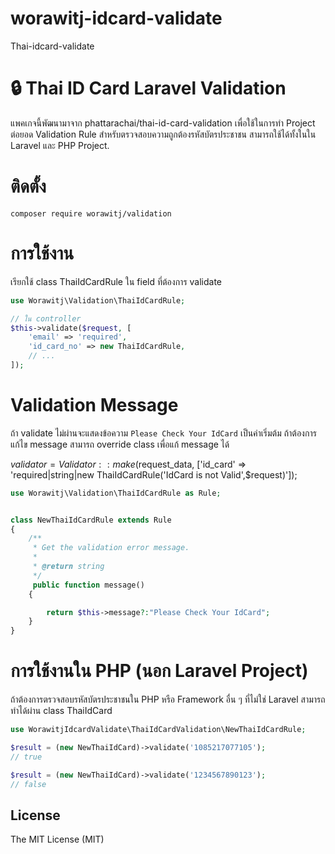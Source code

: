 # worawitj-idcard-validate
Thai-idcard-validate

# <a id="introduction"></a> 🔒 Thai ID Card Laravel Validation

แพคเกจนี้พัฒนามาจาก phattarachai/thai-id-card-validation เพื่อใช้ในการทำ Project ต่อยอด
Validation Rule สำหรับตรวจสอบความถูกต้องรหัสบัตรประชาชน สามารถใช้ได้ทั้งในใน Laravel และ PHP Project.

# <a id="installation"></a> ติดตั้ง

```
composer require worawitj/validation
```

# <a id="usage"></a> การใช้งาน

เรียกใช้ class ThaiIdCardRule ใน field ที่ต้องการ validate

```php
use Worawitj\Validation\ThaiIdCardRule;

// ใน controller
$this->validate($request, [
    'email' => 'required',
    'id_card_no' => new ThaiIdCardRule,
    // ... 
]);

```


# <a id="usage"></a> Validation Message

ถ้า validate ไม่ผ่านจะแสดงข้อความ `Please Check Your IdCard` เป็นค่าเริ่มต้ม ถ้าต้องการแก้ไข message สามารถ override
class เพื่อแก้ message ได้


$validator = Validator::make($request_data, ['id_card' => 'required|string|new ThaiIdCardRule('IdCard is not Valid',$request)']);


```php
use Worawitj\Validation\ThaiIdCardRule as Rule;


class NewThaiIdCardRule extends Rule
{
    /**
     * Get the validation error message.
     *
     * @return string
     */
     public function message()
    {

        return $this->message?:"Please Check Your IdCard";
    }
}

```

# การใช้งานใน PHP (นอก Laravel Project)

ถ้าต้องการตรวจสอบรหัสบัตรประชาชนใน PHP หรือ Framework อื่น ๆ ที่ไม่ใช่ Laravel สามารถทำได้ผ่าน class ThaiIdCard

```php
use WorawitjIdcardValidate\ThaiIdCardValidation\NewThaiIdCardRule;

$result = (new NewThaiIdCard)->validate('1085217077105');
// true

$result = (new NewThaiIdCard)->validate('1234567890123');
// false

```

## License

The MIT License (MIT)
